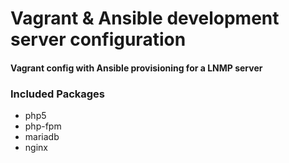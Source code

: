 # Vagrant & Ansible development server configuration

#### Vagrant config with Ansible provisioning for a LNMP server
### Included Packages
- php5
- php-fpm
- mariadb
- nginx

